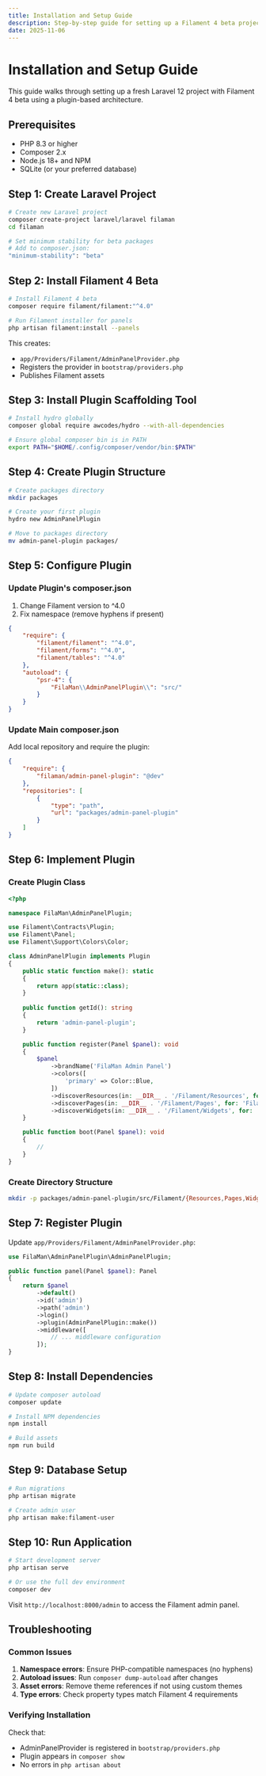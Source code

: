 ```yaml
---
title: Installation and Setup Guide
description: Step-by-step guide for setting up a Filament 4 beta project with plugin architecture
date: 2025-11-06
---
```


# Installation and Setup Guide

This guide walks through setting up a fresh Laravel 12 project with Filament 4 beta using a plugin-based architecture.

## Prerequisites

- PHP 8.3 or higher
- Composer 2.x
- Node.js 18+ and NPM
- SQLite (or your preferred database)

## Step 1: Create Laravel Project

```bash
# Create new Laravel project
composer create-project laravel/laravel filaman
cd filaman

# Set minimum stability for beta packages
# Add to composer.json:
"minimum-stability": "beta"
```

## Step 2: Install Filament 4 Beta

```bash
# Install Filament 4 beta
composer require filament/filament:"^4.0"

# Run Filament installer for panels
php artisan filament:install --panels
```

This creates:
- `app/Providers/Filament/AdminPanelProvider.php`
- Registers the provider in `bootstrap/providers.php`
- Publishes Filament assets

## Step 3: Install Plugin Scaffolding Tool

```bash
# Install hydro globally
composer global require awcodes/hydro --with-all-dependencies

# Ensure global composer bin is in PATH
export PATH="$HOME/.config/composer/vendor/bin:$PATH"
```

## Step 4: Create Plugin Structure

```bash
# Create packages directory
mkdir packages

# Create your first plugin
hydro new AdminPanelPlugin

# Move to packages directory
mv admin-panel-plugin packages/
```

## Step 5: Configure Plugin

### Update Plugin's composer.json

1. Change Filament version to ^4.0
2. Fix namespace (remove hyphens if present)

```json
{
    "require": {
        "filament/filament": "^4.0",
        "filament/forms": "^4.0",
        "filament/tables": "^4.0"
    },
    "autoload": {
        "psr-4": {
            "FilaMan\\AdminPanelPlugin\\": "src/"
        }
    }
}
```

### Update Main composer.json

Add local repository and require the plugin:

```json
{
    "require": {
        "filaman/admin-panel-plugin": "@dev"
    },
    "repositories": [
        {
            "type": "path",
            "url": "packages/admin-panel-plugin"
        }
    ]
}
```

## Step 6: Implement Plugin

### Create Plugin Class

```php
<?php

namespace FilaMan\AdminPanelPlugin;

use Filament\Contracts\Plugin;
use Filament\Panel;
use Filament\Support\Colors\Color;

class AdminPanelPlugin implements Plugin
{
    public static function make(): static
    {
        return app(static::class);
    }
    
    public function getId(): string
    {
        return 'admin-panel-plugin';
    }

    public function register(Panel $panel): void
    {
        $panel
            ->brandName('FilaMan Admin Panel')
            ->colors([
                'primary' => Color::Blue,
            ])
            ->discoverResources(in: __DIR__ . '/Filament/Resources', for: 'FilaMan\\AdminPanelPlugin\\Filament\\Resources')
            ->discoverPages(in: __DIR__ . '/Filament/Pages', for: 'FilaMan\\AdminPanelPlugin\\Filament\\Pages')
            ->discoverWidgets(in: __DIR__ . '/Filament/Widgets', for: 'FilaMan\\AdminPanelPlugin\\Filament\\Widgets');
    }

    public function boot(Panel $panel): void
    {
        //
    }
}
```

### Create Directory Structure

```bash
mkdir -p packages/admin-panel-plugin/src/Filament/{Resources,Pages,Widgets}
```

## Step 7: Register Plugin

Update `app/Providers/Filament/AdminPanelProvider.php`:

```php
use FilaMan\AdminPanelPlugin\AdminPanelPlugin;

public function panel(Panel $panel): Panel
{
    return $panel
        ->default()
        ->id('admin')
        ->path('admin')
        ->login()
        ->plugin(AdminPanelPlugin::make())
        ->middleware([
            // ... middleware configuration
        ]);
}
```

## Step 8: Install Dependencies

```bash
# Update composer autoload
composer update

# Install NPM dependencies
npm install

# Build assets
npm run build
```

## Step 9: Database Setup

```bash
# Run migrations
php artisan migrate

# Create admin user
php artisan make:filament-user
```

## Step 10: Run Application

```bash
# Start development server
php artisan serve

# Or use the full dev environment
composer dev
```

Visit `http://localhost:8000/admin` to access the Filament admin panel.

## Troubleshooting

### Common Issues

1. **Namespace errors**: Ensure PHP-compatible namespaces (no hyphens)
2. **Autoload issues**: Run `composer dump-autoload` after changes
3. **Asset errors**: Remove theme references if not using custom themes
4. **Type errors**: Check property types match Filament 4 requirements

### Verifying Installation

Check that:
- AdminPanelProvider is registered in `bootstrap/providers.php`
- Plugin appears in `composer show`
- No errors in `php artisan about`